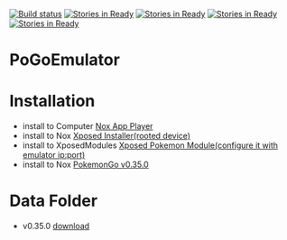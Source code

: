 [![Build status](https://ci.appveyor.com/api/projects/status/uwjuc6f75nw458c7/branch/master?svg=true)](https://ci.appveyor.com/project/mustafasalihaslm/pogoemulator/branch/master) 
[![Stories in Ready](https://badge.waffle.io/msx752/PoGoEmulator.svg?label=ready&title=Ready)](http://waffle.io/msx752/PoGoEmulator) 
[![Stories in Ready](https://badge.waffle.io/msx752/PoGoEmulator.svg?label=Backlog&title=Backlog)](http://waffle.io/msx752/PoGoEmulator) 
[![Stories in Ready](https://badge.waffle.io/msx752/PoGoEmulator.svg?label=in%20progress&title=In%20Progress)](http://waffle.io/msx752/PoGoEmulator)
[![Stories in Ready](https://badge.waffle.io/msx752/PoGoEmulator.svg?label=done&title=Done)](http://waffle.io/msx752/PoGoEmulator)


# PoGoEmulator

# Installation
- install to Computer [Nox App Player](https://www.bignox.com/blog/category/releasenote/)
- install to Nox [Xposed Installer(rooted device)](http://repo.xposed.info/module/de.robv.android.xposed.installer)
- install to XposedModules [Xposed Pokemon Module(configure it with emulator ip:port)](http://repo.xposed.info/module/com.vivek.xposedpokemon)
- install to Nox [PokemonGo v0.35.0](http://www.apkmirror.com/apk/niantic-inc/pokemon-go/pokemon-go-0-35-0-release/pokemon-go-0-35-0-android-apk-download/)

# Data Folder
- v0.35.0 [download](https://mega.nz/#!aEBGmZ7b!EwSmPmyJxcO0PYUYzuk5Suy3s8j-V99yvz0oMTtEmnI)
